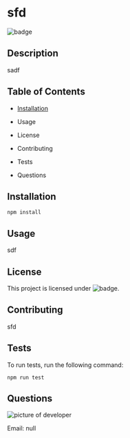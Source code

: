 
# sfd
![badge](https://img.shields.io/badge/License-MIT-blue)

## Description

sadf

## Table of Contents

* [Installation](#installation)

* Usage

* License

* Contributing

* Tests

* Questions

## Installation

```npm install```

## Usage
sdf

## License
 This project is licensed under ![badge](https://img.shields.io/badge/License-MIT-blue).

## Contributing
sfd

## Tests
 
To run tests, run the following command:

```npm run test```

## Questions

![picture of developer](https://avatars3.githubusercontent.com/u/60660512?v=4)

Email: null
